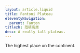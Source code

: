 ```yaml
---
layout: article.liquid
title: Fantoni Plateau
eleventyNavigation:
  parent: Fanton
titlezh: 范顿高原
desc: A really tall plateau.
---
```


The highest place on the continent.
